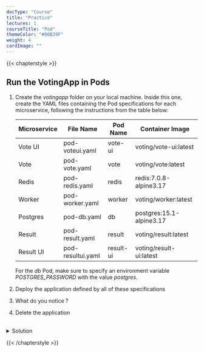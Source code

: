 ```yaml
---
docType: "Course"
title: "Practice"
lectures: 1
courseTitle: "Pod"
themeColor: "#00B39F"
weight: 4
cardImage: ""
---
```

{{< chapterstyle >}}



## Run the VotingApp in Pods

1. Create the *votingapp* folder on your local machine. Inside this one, create the YAML files containing the Pod specifications for each microservice, following the instructions from the table below:

    | Microservice | File Name          | Pod Name   | Container Image         |
    | ---          | ---                | ---        | ---                     |
    | Vote UI      | pod-voteui.yaml    | vote-ui    | voting/vote-ui:latest   |
    | Vote         | pod-vote.yaml      | vote       | voting/vote:latest      |
    | Redis        | pod-redis.yaml     | redis      | redis:7.0.8-alpine3.17  |
    | Worker       | pod-worker.yaml    | worker     | voting/worker:latest    |
    | Postgres     | pod-db.yaml        | db         | postgres:15.1-alpine3.17|
    | Result       | pod-result.yaml    | result     | voting/result:latest    |
    | Result UI    | pod-resultui.yaml  | result-ui  | voting/result-ui:latest |

    For the *db* Pod, make sure to specify an environment variable *POSTGRES_PASSWORD* with the value *postgres*.

2. Deploy the application defined by all of these specifications

3. What do you notice ?

4. Delete the application

<br/>
<details>
<summary markdown="span">Solution</summary>

1. The specifications are as follows:




  ```yaml
  apiVersion: v1
  kind: Pod
  metadata:
    name: vote-ui
  spec:
    containers:
      - image: voting/vote-ui:latest
        name: vote-ui
  ```



  ``` yaml
  apiVersion: v1
  kind: Pod
  metadata:
    name: vote
  spec:
    containers:
      - image: voting/vote:latest
        name: vote
  ```



  ``` yaml
  apiVersion: v1
  kind: Pod
  metadata:
    name: redis
  spec:
    containers:
      - image: redis:7.0.8-alpine3.17
        name: redis
  ```



  ``` yaml
  apiVersion: v1
  kind: Pod
  metadata:
    name: worker
  spec:
    containers:
      - image: voting/worker:latest
        name: worker
        imagePullPolicy: Always
  ```

  ``` yaml
  apiVersion: v1
  kind: Pod
  metadata:
    name: db
  spec:
    containers:
    - image: postgres:15.1-alpine3.17
      name: postgres
      env:
        - name: POSTGRES_PASSWORD
          value: postgres
  ```



  ``` yaml
  apiVersion: v1
  kind: Pod
  metadata:
    name: result
  spec:
    containers:
      - image: voting/result:latest
        name: result
  ```

  ``` yaml
  apiVersion: v1
  kind: Pod
  metadata:
    name: result-ui
  spec:
    containers:
      - image: voting/result-ui:latest
        name: result-ui
  ```





2. The application can be launched with the following command:

```bash
kubectl apply -f votingapp
```


If a folder is specified, all the YAML files in that directory are created


3. What do you notice ?

Some Pods are in error:

```bash
$ kubectl get po
NAME        READY   STATUS             RESTARTS     AGE
db          1/1     Running            0            25s
redis       1/1     Running            0            25s
result      1/1     Running            0            25s
result-ui   0/1     CrashLoopBackOff   1 (4s ago)   24s
vote        1/1     Running            0            25s
vote-ui     0/1     CrashLoopBackOff   1 (3s ago)   25s
worker      1/1     Running            0            25s
```

If we take the *vote-ui* Pod as an example, the logs show that it cannot connect to *vote*:

```bash
$ kubectl logs vote-ui  
/docker-entrypoint.sh: /docker-entrypoint.d/ is not empty, will attempt to perform configuration
/docker-entrypoint.sh: Looking for shell scripts in /docker-entrypoint.d/
/docker-entrypoint.sh: Launching /docker-entrypoint.d/10-listen-on-ipv6-by-default.sh
10-listen-on-ipv6-by-default.sh: info: Getting the checksum of /etc/nginx/conf.d/default.conf
10-listen-on-ipv6-by-default.sh: info: Enabled listen on IPv6 in /etc/nginx/conf.d/default.conf
/docker-entrypoint.sh: Launching /docker-entrypoint.d/20-envsubst-on-templates.sh
/docker-entrypoint.sh: Launching /docker-entrypoint.d/30-tune-worker-processes.sh
/docker-entrypoint.sh: Configuration complete; ready for start up
2024/02/08 11:10:20 [emerg] 1#1: host not found in upstream "vote" in /etc/nginx/nginx.conf:44
nginx: [emerg] host not found in upstream "vote" in /etc/nginx/nginx.conf:44
```

Moreover, the logs from the *worker* Pod indicate that it cannot connect to the *Redis* Pod:

```bash
$ kubectl logs worker
...
Waiting for Redis dial tcp: lookup redis on 10.96.0.10:53: no such host
```

The Pods for the different microservices are created, but they cannot communicate with each other because we need to create Services. We will add this in the next step, which will allow us to have a fully functional application.

4. We delete the application with the following command:

```bash
kubectl delete -f votingapp
```

</details>

{{< /chapterstyle >}}